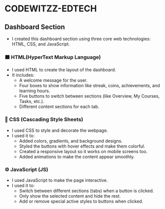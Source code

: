 # CODEWITZZ-EDTECH

## Dashboard Section
- I created this dashboard section using three core web technologies: HTML, CSS, and JavaScript.
### 🟧 HTML(HyperText Markup Language)
- I used HTML to create the layout of the dashboard.
- It includes:
  - A welcome message for the user.
  - Four boxes to show information like streak, coins, achievements, and learning hours.
  - Five buttons to switch between sections (like Overview, My Courses, Tasks, etc.).
  - Different content sections for each tab.
  
### 🎨 CSS (Cascading Style Sheets)
- I used CSS to style and decorate the webpage.
- I used it to:
  - Added colors, gradients, and background designs.
  - Styled the buttons with hover effects and make them colorful.
  - Created a responsive layout so it works on mobile screens too.
  - Added animations to make the content appear smoothly.
  
### ⚙️ JavaScript (JS)
- I used JavaScript to make the page interactive.
- I used it to:
  - Switch between different sections (tabs) when a button is clicked.
  - Only show the selected content and hide the rest.
  - Add or remove special active styles to buttons when clicked.




